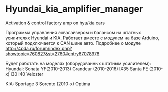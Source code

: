 # Hyundai_kia_amplifier_manager
Activation &amp; control factory amp on hyu/kia cars

Программа управления эквалайзером и балансом на штатных усилителях Hyundai и KIA. Работает вместе с модулем на базе Arduino, который подключается к CAN шине авто.
Подробнее о модуле http://4pda.ru/forum/index.php?showtopic=760827&st=2760#entry67078978

Будет работать на моделях (оборудованных штатным усилителем):
Hyundai:
 Sonata YF(2010-2013)
 Grandeur (2010-2016)
 IX35 
 Santa FE (2010-x)
 i30
 i40
 Veloster

KIA:
 Sportage 3
 Sorento (2010-x)
 Optima 
